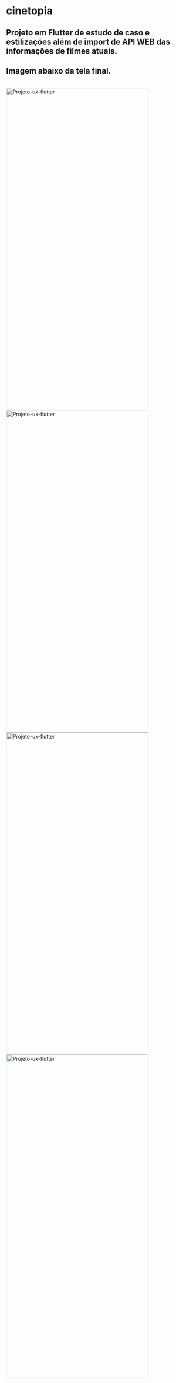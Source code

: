 # cinetopia
## Projeto em Flutter de estudo de caso e estilizações além de import de API WEB das informações de filmes atuais.
## Imagem abaixo da tela final.
<div style="display: inline:block"><br>
  <img align="center" alt="Projeto-ux-flutter" height="877" width="388" src="https://i.imgur.com/1WRMMpQ.png" />
  <img align="center" alt="Projeto-ux-flutter" height="877" width="388" src="https://i.imgur.com/7P0tXMt.png" />
  <img align="center" alt="Projeto-ux-flutter" height="877" width="388" src="https://i.imgur.com/V9AQYsr.png" />
  <img align="center" alt="Projeto-ux-flutter" height="877" width="388" src="https://i.imgur.com/Jqb2Ov4.png" />
</div>  
